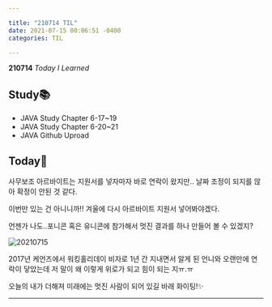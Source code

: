 ```yaml
---

title: "210714 TIL"
date: 2021-07-15 00:06:51 -0400
categories: TIL

---
```


**210714** _Today I Learned_

## Study📚

  * JAVA Study Chapter 6-17~19
  * JAVA Study Chapter 6-20~21
  * JAVA Github Uproad

## Today🍓

사무보조 아르바이트는 지원서를 넣자마자 바로 연락이 왔지만.. 날짜 조정이 되지를 않아 확정이 안된 것 같다. 

이번만 있는 건 아니니까!! 겨울에 다시 아르바이트 지원서 넣어봐야겠다.

언젠가 나도..포니콘 혹은 유니콘에 참가해서 멋진 결과를 하나 만들어 볼 수 있겠지?

![20210715](https://user-images.githubusercontent.com/81848766/125646307-ea949e04-2ec2-4bdc-9b8f-996d4397af5c.PNG)

2017년 케언즈에서 워킹홀리데이 비자로 1년 간 지내면서 알게 된 언니와 오랜만에 연락이 닿았는데 저 말이 왜 이렇게 위로가 되고 힘이 되는 지ㅠ.ㅠ

오늘의 내가 더해져 미래에는 멋진 사람이 되어 있길 바래 화이팅!✨

---
